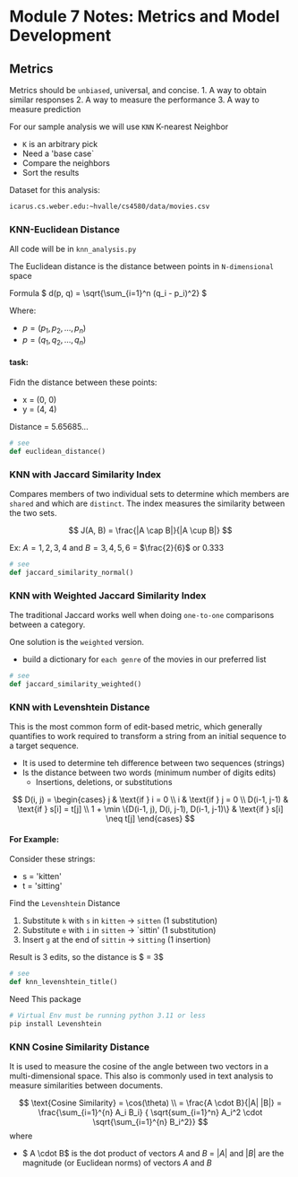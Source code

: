 # Module 7 Notes: Metrics and Model Development 

## Metrics

Metrics should be `unbiased`, universal, and concise.
    1. A way to obtain similar responses
    2. A way to measure the performance
    3. A way to measure prediction

For our sample analysis we will use `KNN` K-nearest Neighbor
- `K` is an arbitrary pick
- Need a 'base case`
- Compare the neighbors
- Sort the results 

Dataset for this analysis: 
``` bash
icarus.cs.weber.edu:~hvalle/cs4580/data/movies.csv
```

### KNN-Euclidean Distance

All code will be in `knn_analysis.py`

The Euclidean distance is the distance between points in `N-dimensional` space

Formula
$
d(p, q) = \sqrt{\sum_{i=1}^n (q_i - p_i)^2}
$

Where:
- $p = (p_1, p_2, \dots, p_n)$
- $p = (q_1, q_2, \dots, q_n)$

#### task:
Fidn the distance between these points:
- x = (0, 0)
- y = (4, 4)

Distance = 5.65685...

``` python
# see
def euclidean_distance()
```

### KNN with Jaccard Similarity Index
Compares members of two individual sets to determine which members are `shared` and which are `distinct`.
The index measures the similarity between the two sets.

$$
J(A, B) = \frac{|A \cap B|}{|A \cup B|}
$$

Ex: $A = {1, 2, 3, 4}$ and $B = {3, 4, 5, 6}$ = $\frac{2}{6}$ or $0.333$

``` python
# see
def jaccard_similarity_normal()
```

### KNN with Weighted Jaccard Similarity Index
The traditional Jaccard works well when doing `one-to-one` comparisons between a category.

One solution is the `weighted` version. 
- build a dictionary for `each genre` of the movies in our preferred list

``` python
# see
def jaccard_similarity_weighted()
```

### KNN with Levenshtein Distance
This is the most common form of edit-based metric, which generally quantifies to work required to transform
a string from an initial sequence to a target sequence.
- It is used to determine teh difference between two sequences (strings)
- Is the distance between two words (minimum number of digits edits)
    - Insertions, deletions, or substitutions

$$
D(i, j) =
\begin{cases}
j & \text{if } i = 0 \\
i & \text{if } j = 0 \\
D(i-1, j-1) & \text{if } s[i] = t[j] \\
1 + \min \{D(i-1, j), D(i, j-1), D(i-1, j-1)\} & \text{if } s[i] \neq t[j]
\end{cases}
$$

#### For Example:
Consider these strings:
- s = 'kitten'
- t = 'sitting'

Find the `Levenshtein` Distance
1. Substitute `k` with `s` in `kitten` -> `sitten` (1 substitution)
2. Substitute `e` with `i` in `sitten` -> `sittin' (1 substitution)
3. Insert `g` at the end of `sittin` -> `sitting` (1 insertion)

Result is 3 edits, so the distance is $ = 3$

``` python
# see
def knn_levenshtein_title()
```

Need This package
```bash
# Virtual Env must be running python 3.11 or less
pip install Levenshtein
```

### KNN Cosine Similarity Distance
It is used to measure the cosine of the angle between two vectors in a multi-dimensional space.
This also is commonly used in text analysis to measure similarities between documents.

$$
\text{Cosine Similarity} = \cos(\theta)  \\
= \frac{A \cdot B}{|A| |B|} 
= \frac{\sum_{i=1}^{n} A_i B_i} { \sqrt{sum_{i=1}^n} A_i^2 \cdot \sqrt{\sum_{i=1}^{n} B_i^2}}
$$
where
- $ A \cdot B$ is the dot product of vectors $A$ and $B$
= $|A|$ and $|B|$ are the magnitude (or Euclidean norms) of vectors $A$ and $B$